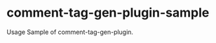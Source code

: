 comment-tag-gen-plugin-sample
=============================

Usage Sample of comment-tag-gen-plugin.
